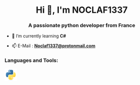 <h1 align="center">Hi 👋, I'm NOCLAF1337</h1>
<h3 align="center">A passionate python developer from France</h3>

- 🌱 I’m currently learning **C#**

- 📫 E-Mail : **Noclaf1337@protonmail.com**

<h3 align="left">Languages and Tools:</h3>
<p align="left"> <a href="https://www.python.org" target="_blank"> <img src="https://raw.githubusercontent.com/devicons/devicon/master/icons/python/python-original.svg" alt="python" width="40" height="40"/> </a> </p>
